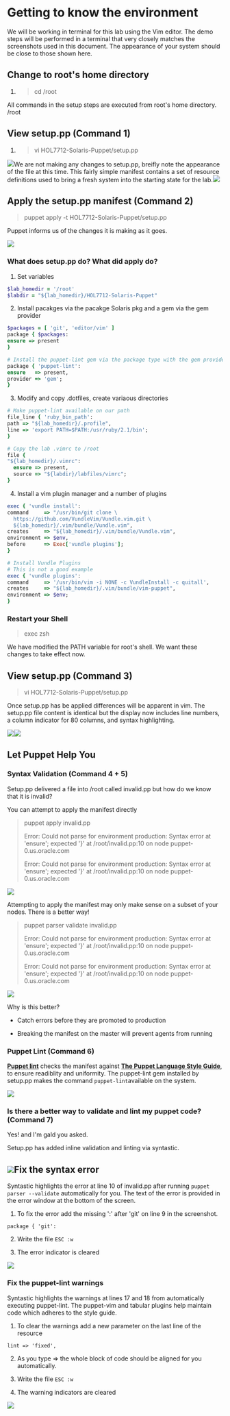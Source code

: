 # Getting to know the environment

We will be working in terminal for this lab using the Vim editor. The demo steps will be performed in a terminal that very closely matches the screenshots used in this document. The appearance of your system should be close to those shown here.

## Change to root's home directory

1. > cd \/root

  All commands in the setup steps are executed from root's home directory. \/root


## View setup.pp \(Command 1\)

1. > vi HOL7712-Solaris-Puppet\/setup.pp

  ![](/assets/SETUP-001-vi-setup.png)We are not making any changes to setup.pp, breifly note the appearance of the file at this time. This fairly simple manifest contains a set of resource definitions used to bring a fresh system into the starting state for the lab.![](/gitbook/images/SETUP-002-setup-before.png)


## Apply the setup.pp manifest \(Command 2\)

> puppet apply -t HOL7712-Solaris-Puppet\/setup.pp

Puppet informs us of the changes it is making as it goes.

![](/assets/SETUP-002-apply-setup.png)

### What does setup.pp do? What did apply do?

1. Set variables

  ```ruby
  $lab_homedir = '/root'
  $labdir = "${lab_homedir}/HOL7712-Solaris-Puppet"
  ```

2. Install pacakges via the pacakge Solaris pkg and a gem via the gem provider

  ```ruby
  $packages = [ 'git', 'editor/vim' ]
  package { $packages:
  ensure => present
  }

  # Install the puppet-lint gem via the package type with the gem provider
  package { 'puppet-lint':
  ensure   => present,
  provider => 'gem';
  }
  ```

3. Modify and copy .dotfiles, create variaous directories

  ```ruby
  # Make puppet-lint available on our path
  file_line { 'ruby_bin_path':
  path => "${lab_homedir}/.profile",
  line => 'export PATH=$PATH:/usr/ruby/2.1/bin';
  }

  # Copy the lab .vimrc to /root
  file {
  "${lab_homedir}/.vimrc":
    ensure => present,
    source => "${labdir}/labfiles/vimrc";
  }
  ```

4. Install a vim plugin manager and a number of plugins

  ```ruby
  exec { 'vundle install':
  command     => "/usr/bin/git clone \
    https://github.com/VundleVim/Vundle.vim.git \
    ${lab_homedir}/.vim/bundle/Vundle.vim",
  creates     => "${lab_homedir}/.vim/bundle/Vundle.vim",
  environment => $env,
  before      => Exec['vundle plugins'];
  }

  # Install Vundle Plugins
  # This is not a good example
  exec { 'vundle plugins':
  command     => '/usr/bin/vim -i NONE -c VundleInstall -c quitall',
  creates     => "${lab_homedir}/.vim/bundle/vim-puppet",
  environment => $env;
  }
  ```


### Restart your Shell

> exec zsh

We have modified the PATH variable for root's shell. We want these changes to take effect now.

## View setup.pp \(Command 3\)

> vi HOL7712-Solaris-Puppet\/setup.pp

Once setup.pp has be applied differences will be apparent in vim. The setup.pp file content is identical but the display now includes line numbers, a column indicator for 80 columns, and syntax highlighting.

![](/assets/SETUP-003-vi-setup.png)![](/gitbook/images/SETUP-003-setup-after.png)

## Let Puppet Help You

### Syntax Validation \(Command 4 + 5\)

Setup.pp delivered a file into \/root called invalid.pp but how do we know that it is invalid?

You can attempt to apply the manifest directly

> puppet apply invalid.pp
> 
> Error: Could not parse for environment production: Syntax error at 'ensure'; expected '}' at \/root\/invalid.pp:10 on node puppet-0.us.oracle.com
> 
> Error: Could not parse for environment production: Syntax error at 'ensure'; expected '}' at \/root\/invalid.pp:10 on node puppet-0.us.oracle.com

![](/assets/SETUP-004-apply-invalid.png)

Attempting to apply the manifest may only make sense on a subset of your nodes. There is a better way!

> puppet parser validate invalid.pp
> 
> Error: Could not parse for environment production: Syntax error at 'ensure'; expected '}' at \/root\/invalid.pp:10 on node puppet-0.us.oracle.com
> 
> Error: Could not parse for environment production: Syntax error at 'ensure'; expected '}' at \/root\/invalid.pp:10 on node puppet-0.us.oracle.com

![](/assets/SETUP-005-parser-validate.png)

Why is this better?

* Catch errors before they are promoted to production

* Breaking the manifest on the master will prevent agents from running


### Puppet Lint \(Command 6\)

[**Puppet lint**](http://puppet-lint.com/) checks the manifest against [**The Puppet Language Style Guide**](https://docs.puppet.com/guides/style_guide.html "Puppet Style Guide"), to ensure readiblity and uniformity. The puppet-lint gem installed by setup.pp makes the command `puppet-lint`available on the system.

![](/assets/SETUP-006-puppet-lint.png)

### Is there a better way to validate and lint my puppet code? \(Command 7\)

Yes! and I'm gald you asked.

Setup.pp has added inline validation and linting via syntastic.

## ![](/assets/SETUP-007-vi-invalid.png)Fix the syntax error

Syntastic highlights the error at line 10 of invalid.pp after running `puppet parser --validate` automatically for you. The text of the error is provided in the error window at the bottom of the screen.

1. To fix the error add the missing ':' after 'git' on line 9 in the screenshot.

  ```
  package { 'git':
  ```

2. Write the file `ESC :w`

3. The error indicator is cleared


![](/gitbook/images/SETUP-006.1-lint-before.png)

### Fix the puppet-lint warnings

Syntastic highlights the warnings at lines 17 and 18 from automatically executing puppet-lint. The puppet-vim and tabular plugins help maintain code which adheres to the style guide.

1. To clear the warnings add a new parameter on the last line of the resource

  `lint => 'fixed',`

2. As you type =&gt; the whole block of code should be aligned for you automatically.

3. Write the file `ESC :w`

4. The warning indicators are cleared


![](/gitbook/images/SETUP-006.2-lint-after.png)

